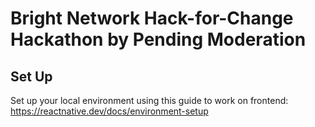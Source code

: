 # Bright Network Hack-for-Change Hackathon by Pending Moderation

## Set Up 
Set up your local environment using this guide to work on frontend: 
https://reactnative.dev/docs/environment-setup

